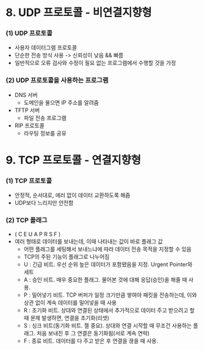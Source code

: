 # 8. UDP 프로토콜 - 비연결지향형

### (1) UDP 프로토콜

- 사용자 데이터그램 프로토콜
- 단순한 전송 방식 사용 -> 신뢰성이 낮음 && 빠름
- 일반적으로 오류 검사와 수정이 필요 없는 프로그램에서 수행할 것을 가정

### (2) UDP 프로토콜을 사용하는 프로그램

- DNS 서버
    - 도메인을 물으면 IP 주소를 알려줌
- TFTP 서버
    - 파일 전송 프로그램
- RIP 프로토콜
    - 라우팅 정보를 공유
    

# 9. TCP 프로토콜 - 연결지향형 

### (1) TCP 프로토콜

- 안정적, 순서대로, 에러 없이 데이터 교환하도록 해줌
- UDP보다 느리지만 안전함

### (2) TCP 플래그

- ( C E U A P R S F )
- 여러 형태로 데이터를 보내는데, 이때 나타내는 값이 바로 플래그 값
    - 어떤 플래그를 세팅해서 보내느냐에 따라 데이터 전송 목적을 지정할 수 있음
    - TCP의 주된 기능이 플래그로 나누어짐
    - U : 긴급 비트. 우선 순위 높은 데이터가 포함됐음을 지정. Urgent Pointer와 세트
    - A : 승인 비트. 매우 중요한 플래그. 물어본 것에 대해 응답(승인)을 해줄 때 사용.
    - P : 밀어넣기 비트. TCP 버퍼가 일정 크기만큼 쌓여야 패킷을 전송하는데, 이와 상관 없이 계속 데이터를 밀어넣을 때 사용
    - R : 초기화 비트. 상대와 연결된 상태에서 추가적으로 데이터 주고 받으려고 할 때 문제 발생하면, 연결을 초기화(리셋) 
    - S : 싱크 비트(동기화 비트. 젤 중요). 상대와 연결 시작할 때 무조건 사용하는 플래그. 처음 보내진 후 그 연결은 동기화됨(서로 계속 연락)
    - F : 종료 비트. 데이터를 다 주고 받은 후 연결을 끊을 때 사용.